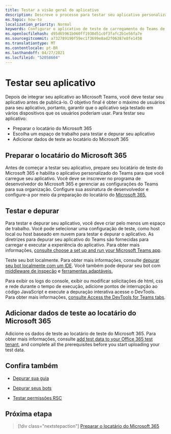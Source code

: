 ```yaml
---
title: Testar a visão geral do aplicativo
description: Descreve o processo para testar seu aplicativo personalizado do Teams no Microsoft 365
ms.topic: how-to
localization_priority: Normal
keywords: Configurar o aplicativo de teste de carregamento do Teams de locatário do Microsoft 365
ms.openlocfilehash: d95d65961b060ff1938d51c0f3fafc2b1e56fa7e
ms.sourcegitcommit: a732789190f59ec1f3699e8ad2f06387e8fe1458
ms.translationtype: MT
ms.contentlocale: pt-BR
ms.lasthandoff: 04/27/2021
ms.locfileid: "52058604"
---
```

# <a name="test-your-app"></a>Testar seu aplicativo

Depois de integrar seu aplicativo ao Microsoft Teams, você deve testar seu aplicativo antes de publicá-lo. O objetivo final é obter o máximo de usuários para seu aplicativo, portanto, garantir que o aplicativo seja testado em vários dispositivos que os usuários poderiam usar. Para testar seu aplicativo:

* Preparar o locatário do Microsoft 365
* Escolha um espaço de trabalho para testar e depurar seu aplicativo
* Adicionar dados de teste ao locatário do Microsoft 365

## <a name="prepare-your-microsoft-365-tenant"></a>Preparar o locatário do Microsoft 365

Antes de começar a testar seu aplicativo, prepare seu locatário de teste do Microsoft 365 e habilita o aplicativo personalizado do Teams para que você carregue seu aplicativo. Você deve se inscrever no programa de desenvolvedor do Microsoft 365 e gerenciar as configurações do Teams para sua organização. Configure sua assinatura de desenvolvedor e configure-a por meio da preparação do locatário do [Microsoft 365.](~/concepts/build-and-test/prepare-your-o365-tenant.md)

## <a name="test-and-debug"></a>Testar e depurar

Para testar e depurar seu aplicativo, você deve criar pelo menos um espaço de trabalho. Você pode selecionar uma configuração de teste, como host local ou host baseado em nuvem para testar e depurar o aplicativo. As diretrizes para depurar seu aplicativo do Teams são fornecidas para carregar e executar a experiência do aplicativo. Para obter mais informações, [consulte choose a set up and run your Microsoft Teams app](~/concepts/build-and-test/debug.md).

Teste seu bot localmente. Para obter mais informações, consulte [depurar seu bot localmente com um IDE](~/bots/how-to/debug/locally-with-an-ide.md). Você também pode depurar seu bot com [middleware de inspeção](/azure/bot-service/bot-service-debug-inspection-middleware?view=azure-bot-service-4.0&tabs=csharp&preserve-view=true) e [ferramentas adaptáveis.](/azure/bot-service/bot-service-debug-adaptive-tools?view=azure-bot-service-4.0&preserve-view=true) 

Para exibir os logs do console, exibir ou modificar solicitações de html, css e rede durante o tempo de execução, adicione pontos de interrupção ao código JavaScript e execute a depuração interativa acesse o DevTools. Para obter mais informações, [consulte Access the DevTools for Teams tabs](~/tabs/how-to/developer-tools.md). 

## <a name="add-test-data-to-your-microsoft-365-tenant"></a>Adicionar dados de teste ao locatário do Microsoft 365

Adicione os dados de teste ao locatário de teste do Microsoft 365. Para obter mais informações, consulte [add test data to your Office 365 test tenant](~/concepts/build-and-test/test-data.md), and complete all the prerequisites before you start uploading your test data.

## <a name="see-also"></a>Confira também

- [Depurar sua guia](~/tabs/how-to/developer-tools.md)
 
- [Depurar seus bots](~/bots/how-to/debug/locally-with-an-ide.md)

- [Testar permissões RSC](~/graph-api/rsc/test-resource-specific-consent.md)

## <a name="next-step"></a>Próxima etapa

> [!div class="nextstepaction"]
> [Preparar o locatário do Microsoft 365](~/concepts/build-and-test/prepare-your-o365-tenant.md)
